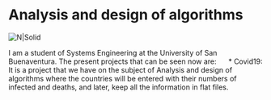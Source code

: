 # Analysis and design of algorithms

![N|Solid](https://www.usbbog.edu.co/matlab/images/logo_acreditacion.png)

I am a student of Systems Engineering at the University of San Buenaventura.
The present projects that can be seen now are:
     
     * Covid19: It is a project that we have on the subject of Analysis and design of algorithms where the countries will be entered with their numbers of infected and deaths, and later, keep all the information in flat files.
